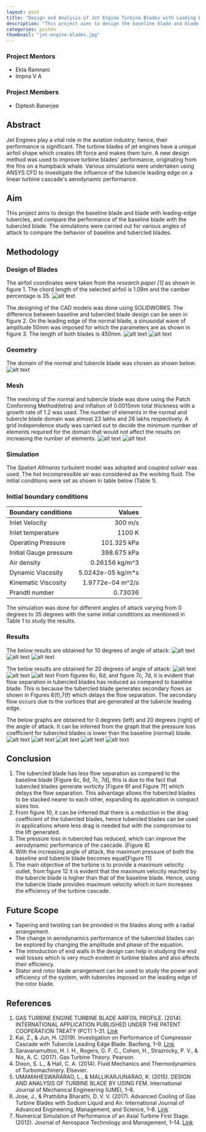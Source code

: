 ```yaml
---
layout: post
title: "Design and Analysis of Jet Engine Turbine Blades with Leading Edge Tubercles"
description: "This project aims to design the baseline blade and blade with leading-edge tubercles, and compare the performance of the baseline blade with the tubercled blade."
categories: piston
thumbnail: "jet-engine-blades.jpg"
---
```


### Project Mentors

* Ekta Ramnani
* Impna V A

### Project Members

* Diptesh Banerjee

## Abstract

Jet Engines play a vital role in the aviation industry; hence, their performance is significant. The turbine blades of jet engines have a unique airfoil shape which creates lift force and makes them turn. A new design method was used to improve turbine blades' performance, originating from the fins on a humpback whale. Various simulations were undertaken using ANSYS CFD to investigate the influence of the tubercle leading edge on a linear turbine cascade's aerodynamic performance.

## Aim

This project aims to design the baseline blade and blade with leading-edge tubercles, and compare the performance of the baseline blade with the tubercled blade. The simulations were carried out for various angles of attack to compare the behavior of baseline and tubercled blades.

## Methodology

### Design of Blades

The airfoil coordinates were taken from the *research paper [1]* as shown in figure 1. The chord length of the selected airfoil is 1.09m and the camber percentage is 35.
![alt text](/virtual-expo/assets/img/piston/JET_blog_1.JPG)

The designing of the CAD models was done using SOLIDWORKS. The difference between baseline and tubercled blade design can be seen in figure 2. On the leading edge of the normal blade, a sinusoidal wave of amplitude 50mm was imposed for which the parameters are as shown in figure 3. The length of both blades is 450mm.
![alt text](/virtual-expo/assets/img/piston/JET_blog_2.JPG)
![alt text](/virtual-expo/assets/img/piston/JET_blog_3.JPG)

### Geometry

The domain of the normal and tubercle blade was chosen as shown below:
![alt text](/virtual-expo/assets/img/piston/JET_blog_4.JPG)

### Mesh

The meshing of the normal and tubercle blade was done using the Patch Conforming Method(tetra) and inflation of 0.0015mm total thickness with a growth rate of 1.2 was used. The number of elements in the normal and tubercle blade domain was almost 23 lakhs and 26 lakhs respectively. A grid independence study was carried out to decide the minimum number of elements required for the domain that would not affect the results on increasing the number of elements.
![alt text](/virtual-expo/assets/img/piston/JET_blog_5.JPG)
![alt text](/virtual-expo/assets/img/piston/JET_blog_6.JPG)

### Simulation

The _Spalart Allmaras_ turbulent model was adopted and _coupled solver_ was used. The hot incompressible air was considered as the working fluid. The initial conditions were set as shown in table below (Table 1).

### Initial boundary conditions

Boundary conditions | Values
:------------------ | -----:
Inlet Velocity | 300 m/s
Inlet temperature | 1100 K
Operating Pressure | 101.325 kPa
Initial Gauge pressure | 398.675 kPa
Air density | 0.26156 kg/m^3
Dynamic Viscosity | 5.0242e-05 kg/m*s
Kinematic Viscosity | 1.9772e-04 m^2/s
Prandtl number | 0.73036

The simulation was done for different angles of attack varying from 0 degrees to 35 degrees with the same initial conditions as mentioned in Table 1 to study the results.

### Results

The below results are obtained for 10 degrees of angle of attack:
![alt text](/virtual-expo/assets/img/piston/JET_blog_7.JPG)
![alt text](/virtual-expo/assets/img/piston/JET_blog_8.JPG)
![alt text](/virtual-expo/assets/img/piston/JET_blog_9.JPG)

The below results are obtained for 20 degrees of angle of attack:
![alt text](/virtual-expo/assets/img/piston/JET_blog_10.JPG)
![alt text](/virtual-expo/assets/img/piston/JET_blog_11.JPG)
![alt text](/virtual-expo/assets/img/piston/JET_blog_12.JPG)
From figures 6c, 6d, and figure 7c, 7d, it is evident that flow separation in tubercled blades has reduced as compared to baseline blade. This is because the tubercled blade generates secondary flows as shown in Figures 6(f),7(f) which delays the flow separation. The secondary flow occurs due to the vortices that are generated at the tubercle leading edge.

The below graphs are obtained for 0 degrees (left) and 20 degrees (right) of the angle of attack. It can be inferred from the graph that the pressure loss coefficient for tubercled blades is lower than the baseline (normal) blade.
![alt text](/virtual-expo/assets/img/piston/JET_blog_13.JPG)
![alt text](/virtual-expo/assets/img/piston/JET_blog_14.JPG)
![alt text](/virtual-expo/assets/img/piston/JET_blog_15.JPG)
![alt text](/virtual-expo/assets/img/piston/JET_blog_16.JPG)
![alt text](/virtual-expo/assets/img/piston/JET_blog_17.JPG)

## Conclusion

1. The tubercled blade has less flow separation as compared to the baseline blade [Figure 6c, 6d, 7c, 7d], this is due to the fact that tubercled blades generate vorticity [Figure 6f and Figure 7f] which delays the flow separation. This advantage allows the tubercled blades to be stacked nearer to each other, expanding its application in compact sizes too.
2. From figure 10, it can be inferred that there is a reduction in the drag coefficient of the tubercled blades, hence tubercled blades can be used in applications where less drag is needed but with the compromise to the lift generated.
3. The pressure loss in tubercled has reduced, which can improve the aerodynamic performance of the cascade. [Figure 8]
4. With the increasing angle of attack, the maximum pressure of both the baseline and tubercle blade becomes equal[Figure 11]
5. The main objective of the turbine is to provide a maximum velocity outlet, from figure 12 it is evident that the maximum velocity reached by the tubercle blade is higher than that of the baseline blade. Hence, using the tubercle blade provides maximum velocity which in turn increases the efficiency of the turbine cascade.

## Future Scope

* Tapering and twisting can be provided in the blades along with a radial arrangement.
* The change in aerodynamics performance of the tubercled blades can be explored by changing the amplitude and phase of the equation.
* The introduction of end walls in the design can help in studying the end wall losses which is very much evident in turbine blades and also affects their efficiency.
* Stator and rotor blade arrangement can be used to study the power and efficiency of the system, with tubercles imposed on the leading edge of the rotor blade.

## References

1. GAS TURBINE ENGINE TURBINE BLADE AIRFOIL PROFILE. (2014). INTERNATIONAL APPLICATION PUBLISHED UNDER THE PATENT COOPERATION TREATY (PCT) 1–31. [Link](https://patentscope.wipo.int/search/en/detail.jsf?docId=US95757316)
2. Kai, Z., & Jun, H. (2019). Investigation on Performance of Compressor Cascade with Tubercle Leading Edge Blade. Baofeng, 1–9. [Link](https://doi.org/10.1515/tjj-2019-0023)
3. Saravanamuttoo, H. I. H., Rogers, G. F. C., Cohen, H., Straznicky, P. V., & Nix, A. C. (2017). Gas Turbine Theory. Pearson.
4. Dixon, S. L., & Hall, C. A. (2014). Fluid Mechanics and Thermodynamics of Turbomachinery. Elsevier.
5. UMAMAHESWARARAO, L., & MALLIKARJUNARAO, K. (2015). DESIGN AND ANALYSIS OF TURBINE BLADE BY USING FEM. International Journal of Mechanical Engineering (IJME), 1–8.
6. Jose, J., & Prathibha Bharathi, D. V. V. (2017). Advanced Cooling of Gas Turbine Blades with Sodium Liquid and Air. International Journal of Advanced Engineering, Management, and Science, 1–8. [Link](https://doi.org/10.24001/ijaems.3.2.22)
7. Numerical Simulation of Performance of an Axial Turbine First Stage. (2012). Journal of Aerospace Technology and Management, 1–14. [Link](https://doi.org/10.5028/jatm.2012.04025411)
